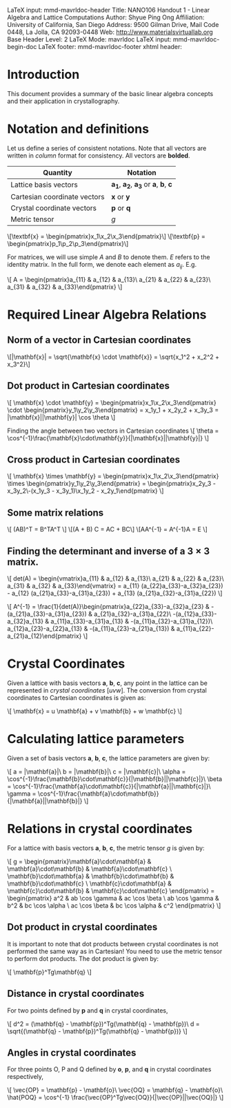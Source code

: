 LaTeX input:        mmd-mavrldoc-header
Title:              NANO106 Handout 1 - Linear Algebra and Lattice Computations
Author:             Shyue Ping Ong
Affiliation:        University of California, San Diego
Address:            9500 Gilman Drive, Mail Code 0448, La Jolla, CA 92093-0448
Web:                http://www.materialsvirtuallab.org
Base Header Level:  2
LaTeX Mode:         mavrldoc
LaTeX input:        mmd-mavrldoc-begin-doc
LaTeX footer:       mmd-mavrldoc-footer
xhtml header:       <script type="text/javascript" src="https://cdn.mathjax.org/mathjax/latest/MathJax.js?config=TeX-AMS-MML_HTMLorMML"></script>


# Introduction

This document provides a summary of the basic linear algebra concepts and their application in crystallography.

# Notation and definitions

Let us define a series of consistent notations. Note that all vectors are written in *column* format for consistency. All vectors are **bolded**.

| Quantity | Notation |
| -------- | -------- |
| Lattice basis vectors | $\mathbf{a_1}$, $\mathbf{a_2}$, $\mathbf{a_3}$ or $\mathbf{a}$, $\mathbf{b}$, $\mathbf{c}$ |
| Cartesian coordinate vectors | $\mathbf{x}$ or $\mathbf{y}$ |
| Crystal coordinate vectors | $\mathbf{p}$ or $\mathbf{q}$ |
| Metric tensor | $g$ |

\\[\textbf{x} = \begin{pmatrix}x_1\\x_2\\x_3\end{pmatrix}\\]
\\[\textbf{p} = \begin{pmatrix}p_1\\p_2\\p_3\end{pmatrix}\\]

For matrices, we will use simple $A$ and $B$ to denote them. $E$ refers to the
identity matrix. In the full form, we denote each element as $a_{ij}$. E.g.

\\[ A = \begin{pmatrix}a_{11} & a_{12} & a_{13}\\ a_{21} & a_{22} & a_{23}\\ a_{31} & a_{32} & a_{33}\end{pmatrix}
\\]

# Required Linear Algebra Relations

## Norm of a vector in Cartesian coordinates

\\[|\mathbf{x}| = \sqrt{\mathbf{x} \cdot \mathbf{x}} = \sqrt{x_1^2 + x_2^2 + x_3^2}\\]

## Dot product in Cartesian coordinates

\\[ \mathbf{x} \cdot \mathbf{y} = \begin{pmatrix}x_1\\x_2\\x_3\end{pmatrix} \cdot \begin{pmatrix}y_1\\y_2\\y_3\end{pmatrix} = x_1y_1 + x_2y_2 + x_3y_3 =
|\mathbf{x}||\mathbf{y}| \cos \theta
\\]

Finding the angle between two vectors in Cartesian coordinates
\\[
\theta = \cos^{-1}\frac{\mathbf{x}\cdot\mathbf{y}}{|\mathbf{x}||\mathbf{y}|}
\\]

## Cross product in Cartesian coordinates

\\[ \mathbf{x} \times \mathbf{y} = \begin{pmatrix}x_1\\x_2\\x_3\end{pmatrix} \times \begin{pmatrix}y_1\\y_2\\y_3\end{pmatrix} = \begin{pmatrix}x_2y_3 - x_3y_2\\-(x_1y_3 - x_3y_1)\\x_1y_2 - x_2y_1\end{pmatrix}
\\]

## Some matrix relations

\\[ (AB)^T = B^TA^T \\]
\\[(A + B) C = AC + BC\\]
\\[AA^{-1} = A^{-1}A = E \\]

## Finding the determinant and inverse of a $3 \times 3$ matrix.

\\[
det(A) = \begin{vmatrix}a_{11} & a_{12} & a_{13}\\ a_{21} & a_{22} & a_{23}\\ a_{31} & a_{32} & a_{33}\end{vmatrix} = a_{11} (a_{22}a_{33}-a_{32}a_{23}) -
a_{12} (a_{21}a_{33}-a_{31}a_{23}) + a_{13} (a_{21}a_{32}-a_{31}a_{22})
\\]

\\[
A^{-1} = \frac{1}{det(A)}\begin{pmatrix}a_{22}a_{33}-a_{32}a_{23} & -(a_{21}a_{33}-a_{31}a_{23}) & a_{21}a_{32}-a_{31}a_{22}\\ -(a_{12}a_{33}-a_{32}a_{13} & a_{11}a_{33}-a_{31}a_{13} & -(a_{11}a_{32}-a_{31}a_{12})\\ a_{12}a_{23}-a_{22}a_{13} & -(a_{11}a_{23}-a_{21}a_{13}) & a_{11}a_{22}-a_{21}a_{12}\end{pmatrix}
\\]

# Crystal Coordinates

Given a lattice with basis vectors $\mathbf{a}$, $\mathbf{b}$, $\mathbf{c}$,
any point in the lattice can be represented in *crystal coordinates* $[uvw]$.
The conversion from crystal coordinates to Cartesian coordinates is given as:

\\[
\mathbf{x} = u \mathbf{a} + v \mathbf{b} + w \mathbf{c}
\\]

# Calculating lattice parameters

Given a set of basis vectors $\mathbf{a}$, $\mathbf{b}$, $\mathbf{c}$, the lattice parameters are given by:

\\[
a = |\mathbf{a}|\\
b = |\mathbf{b}|\\
c = |\mathbf{c}|\\
\alpha = \cos^{-1}\frac{\mathbf{b}\cdot\mathbf{c}}{|\mathbf{b}||\mathbf{c}|}\\
\beta = \cos^{-1}\frac{\mathbf{a}\cdot\mathbf{c}}{|\mathbf{a}||\mathbf{c}|}\\
\gamma = \cos^{-1}\frac{\mathbf{a}\cdot\mathbf{b}}{|\mathbf{a}||\mathbf{b}|}
\\]

# Relations in crystal coordinates

For a lattice with basis vectors $\mathbf{a}$, $\mathbf{b}$, $\mathbf{c}$, the
metric tensor $g$ is given by:

\\[
g = \begin{pmatrix}\mathbf{a}\cdot\mathbf{a} & \mathbf{a}\cdot\mathbf{b}  & \mathbf{a}\cdot\mathbf{c} \\ \mathbf{b}\cdot\mathbf{a} & \mathbf{b}\cdot\mathbf{b} & \mathbf{b}\cdot\mathbf{c} \\ \mathbf{c}\cdot\mathbf{a}  & \mathbf{c}\cdot\mathbf{b}  & \mathbf{c}\cdot\mathbf{c} \end{pmatrix} =
\begin{pmatrix} a^2 & ab \cos \gamma  &  ac \cos \beta \\  ab \cos \gamma &  b^2 &  bc \cos \alpha \\  ac \cos \beta  &  bc \cos \alpha  &  c^2 \end{pmatrix}
\\]

## Dot product in crystal coordinates

It is important to note that dot products between crystal coordinates is not
performed the same way as in Cartesian! You need to use the metric tensor to
perform dot products. The dot product is given by:

\\[
\mathbf{p}^Tg\mathbf{q}
\\]

## Distance in crystal coordinates

For two points defined by $\mathbf{p}$ and $\mathbf{q}$ in crystal coordinates,

\\[
d^2 = (\mathbf{q} - \mathbf{p})^Tg(\mathbf{q} - \mathbf{p})\\
d = \sqrt{(\mathbf{q} - \mathbf{p})^Tg(\mathbf{q} - \mathbf{p})}
\\]

## Angles in crystal coordinates

For three points O, P and Q defined by $\mathbf{o}$, $\mathbf{p}$, and $\mathbf{q}$ in crystal coordinates respectively,

\\[
\vec{OP} = \mathbf{p} - \mathbf{o}\\
\vec{OQ} = \mathbf{q} - \mathbf{o}\\
\hat{POQ} = \cos^{-1} \frac{\vec{OP}^Tg\vec{OQ}}{|\vec{OP}||\vec{OQ}|}
\\]

